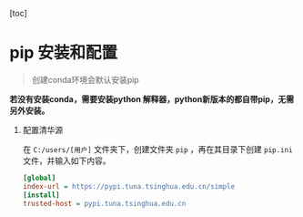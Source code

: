 [toc]

# pip 安装和配置

> 创建conda环境会默认安装pip

 **若没有安装conda，需要安装python 解释器，python新版本的都自带pip，无需另外安装。** 

1. 配置清华源

   在 `C:/users/[用户]` 文件夹下，创建文件夹 `pip` ，再在其目录下创建 `pip.ini` 文件，并输入如下内容。

   ```ini
   [global]
   index-url = https://pypi.tuna.tsinghua.edu.cn/simple
   [install]
   trusted-host = pypi.tuna.tsinghua.edu.cn
   ```

   

